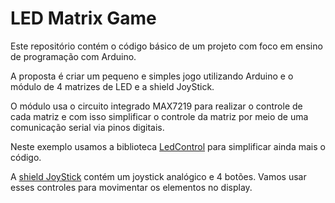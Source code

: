 # LED Matrix Game

Este repositório contém o código básico de um projeto com foco em 
ensino de programação com Arduino.

A proposta é criar um pequeno e simples jogo utilizando Arduino e o módulo de 4 matrizes de LED e a shield JoyStick.

O módulo usa o circuito integrado MAX7219 para realizar o controle de cada matriz e com isso 
simplificar o controle da matriz por meio de uma comunicação serial via pinos digitais.

Neste exemplo usamos a biblioteca [LedControl](https://wayoda.github.io/LedControl/pages/software.html) 
para simplificar ainda mais o código.

A [shield JoyStick](https://s.click.aliexpress.com/e/_DmHztbD) contém um joystick analógico e 4 botões. Vamos usar esses controles para movimentar os elementos no display.